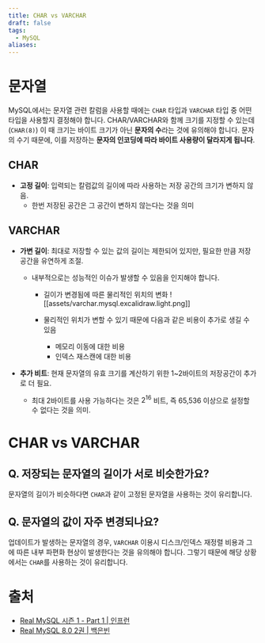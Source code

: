 ```yaml
---
title: CHAR vs VARCHAR
draft: false
tags:
  - MySQL
aliases:
---
```

# 문자열 
MySQL에서는 문자열 관련 칼럼을 사용할 때에는 `CHAR` 타입과 `VARCHAR` 타입 중 어떤 타입을 사용할지 결정해야 합니다. CHAR/VARCHAR와 함께 크기를 지정할 수 있는데(`CHAR(8)`) 이 때 크기는 바이트 크기가 아닌 **문자의 수**라는 것에 유의해야 합니다. 문자의 수기 때문에, 이를 저장하는 **문자의 인코딩에 따라 바이트 사용량이 달라지게 됩니다**.

## CHAR 
- **고정 길이**: 입력되는 칼럼값의 길이에 따라 사용하는 저장 공간의 크기가 변하지 않음. 
	- 한번 저장된 공간은 그 공간이 변하지 않는다는 것을 의미

## VARCHAR
- **가변 길이**: 최대로 저장할 수 있는 값의 길이는 제한되어 있지만, 필요한 만큼 저장 공간을 유연하게 조절.
	-  내부적으로는 성능적인 이슈가 발생할 수 있음을 인지해야 합니다. 
		- 길이가 변경됨에 따른 물리적인 위치의 변화 
			![[assets/varchar.mysql.excalidraw.light.png]]
	
		- 물리적인 위치가 변할 수 있기 때문에 다음과 같은 비용이 추가로 생길 수 있음 
			- 메모리 이동에 대한 비용 
			- 인덱스 재스캔에 대한 비용

- **추가 비트**: 현재 문자열의 유효 크기를 계산하기 위한 1~2바이트의 저장공간이 추가로 더 필요.
	- 최대 2바이트를 사용 가능하다는 것은 $2^{16}$ 비트, 즉 65,536 이상으로 설정할 수 없다는 것을 의미.


# CHAR vs VARCHAR 
## Q. 저장되는 문자열의 길이가 서로 비슷한가요? 
문자열의 길이가 비슷하다면 `CHAR`과 같이 고정된 문자열을 사용하는 것이 유리합니다. 

## Q. 문자열의 값이 자주 변경되나요?
업데이트가 발생하는 문자열의 경우, `VARCHAR` 이용시 디스크/인덱스 재정렬 비용과 그에 따른 내부 파편화 현상이 발생한다는 것을 유의해야 합니다. 그렇기 때문에 해당 상황에서는 `CHAR`를 사용하는 것이 유리합니다.


# 출처 
 - [Real MySQL 시즌 1 - Part 1 | 인프런](https://www.inflearn.com/course/lecture?courseSlug=real-mysql-part-1&unitId=226561)
 - [Real MySQL 8.0 2권 | 백은빈](https://product.kyobobook.co.kr/detail/S000001766483)